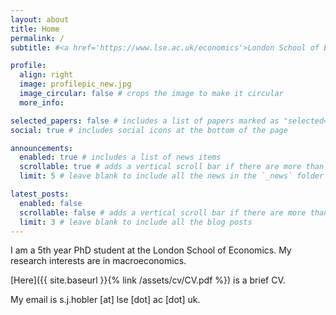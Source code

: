 ```yaml
---
layout: about
title: Home
permalink: /
subtitle: #<a href='https://www.lse.ac.uk/economics'>London School of Economics</a>

profile:
  align: right
  image: profilepic_new.jpg
  image_circular: false # crops the image to make it circular
  more_info:

selected_papers: false # includes a list of papers marked as "selected={true}"
social: true # includes social icons at the bottom of the page

announcements:
  enabled: true # includes a list of news items
  scrollable: true # adds a vertical scroll bar if there are more than 3 news items
  limit: 5 # leave blank to include all the news in the `_news` folder

latest_posts:
  enabled: false
  scrollable: false # adds a vertical scroll bar if there are more than 3 new posts items
  limit: 3 # leave blank to include all the blog posts
---
```



I am a 5th year PhD student at the London School of Economics. My research interests are in macroeconomics.

<!-- I received my undergraduate degree from the University of Warwick and a MPhil degree from the University of Oxford. --> 
[Here]({{ site.baseurl }}{% link /assets/cv/CV.pdf %}) is a brief CV. 

My email is s.j.hobler [at] lse [dot] ac [dot] uk. 
